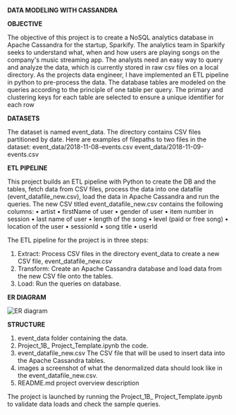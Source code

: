**DATA MODELING WITH CASSANDRA**

**OBJECTIVE**

The objective of this project is to create a NoSQL analytics database in Apache Cassandra for the startup, Sparkify. The analytics team in Sparkify seeks to understand what, when and how users are playing songs on the company's music streaming app. The analysts need an easy way to query and analyze the data, which is currently stored in raw csv files on a local directory.
As the projects data engineer, I have implemented an ETL pipeline in python to pre-process the data. The database tables are modeled on the queries according to the principle of one table per query. The primary and clustering keys for each table are selected to ensure a unique identifier for each row

**DATASETS**

The dataset is named event_data. The directory contains CSV files partitioned by date. Here are examples of filepaths to two files in the dataset:
event_data/2018-11-08-events.csv
event_data/2018-11-09-events.csv

**ETL PIPELINE**

This project builds an ETL pipeline with Python to create the DB and the tables, fetch data from CSV files, process the data into one datafile (event_datafile_new.csv), load the data in Apache Cassandra and run the queries.
The new CSV titled event_datafile_new.csv contains the following columns:
•	artist
•	firstName of user
•	gender of user
•	item number in session
•	last name of user
•	length of the song
•	level (paid or free song)
•	location of the user
•	sessionId
•	song title
•	userId

The ETL pipeline for the project is in three steps:
1.	Extract: Process CSV files in the directory event_data to create a new CSV file, event_datafile_new.csv
2.	Transform: Create an Apache Cassandra database and load data from the new CSV file onto the tables.
3.	Load: Run the queries on database.

**ER DIAGRAM**


![ER diagram](https://user-images.githubusercontent.com/116004104/200495289-e667565f-601d-4e35-92cb-645a5bc52cfc.JPG)


**STRUCTURE**

1.	event_data folder containing the data.
2.	Project_1B_ Project_Template.ipynb the code.
3.	event_datafile_new.csv The CSV file that will be used to insert data into the Apache Cassandra tables.
4.	images a screenshot of what the denormalized data should look like in the event_datafile_new.csv.
5.	README.md project overview description

The project is launched by running the Project_1B_ Project_Template.ipynb to validate data loads and check the sample queries.










